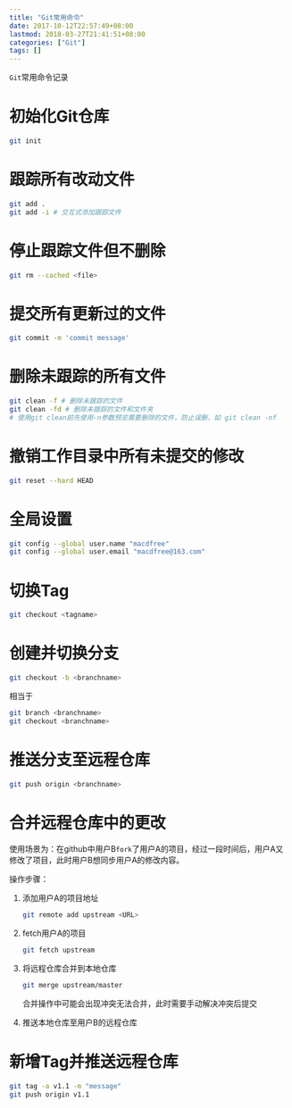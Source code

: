 ```yaml
---
title: "Git常用命令"
date: 2017-10-12T22:57:49+08:00
lastmod: 2018-03-27T21:41:51+08:00
categories: ["Git"]
tags: []
---
```


`Git`常用命令记录
<!--more-->

# 初始化Git仓库

``` bash
git init
```

# 跟踪所有改动文件

``` bash
git add .
git add -i # 交互式添加跟踪文件
```

# 停止跟踪文件但不删除

``` bash
git rm --cached <file>
```

# 提交所有更新过的文件

``` bash
git commit -m 'commit message'
```

# 删除未跟踪的所有文件

``` bash
git clean -f # 删除未跟踪的文件
git clean -fd # 删除未跟踪的文件和文件夹
# 使用git clean前先使用-n参数预览需要删除的文件，防止误删，如 git clean -nf
```

# 撤销工作目录中所有未提交的修改

``` bash
git reset --hard HEAD
```

# 全局设置

``` bash
git config --global user.name "macdfree"
git config --global user.email "macdfree@163.com"
```

# 切换Tag

``` bash
git checkout <tagname>
```

# 创建并切换分支

``` bash
git checkout -b <branchname>
```

相当于

``` bash
git branch <branchname>
git checkout <branchname>
```

# 推送分支至远程仓库

``` bash
git push origin <branchname>
```

# 合并远程仓库中的更改

使用场景为：在github中用户B`fork`了用户A的项目，经过一段时间后，用户A又修改了项目，此时用户B想同步用户A的修改内容。

操作步骤：

1. 添加用户A的项目地址

    ``` bash
    git remote add upstream <URL>
    ```

1. fetch用户A的项目

    ``` bash
    git fetch upstream
    ```

1. 将远程仓库合并到本地仓库

    ``` bash
    git merge upstream/master
    ```

    合并操作中可能会出现冲突无法合并，此时需要手动解决冲突后提交

1. 推送本地仓库至用户B的远程仓库

# 新增Tag并推送远程仓库

``` bash
git tag -a v1.1 -m "message"
git push origin v1.1
```